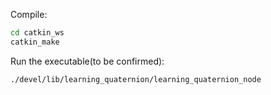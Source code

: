 Compile:
```sh
cd catkin_ws
catkin_make
```

Run the executable(to be confirmed):
```sh
./devel/lib/learning_quaternion/learning_quaternion_node 
```
